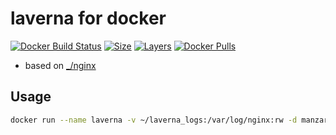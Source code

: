 # laverna for docker
[![Docker Build Status](https://img.shields.io/docker/build/manzari/laverna.svg)](https://hub.docker.com/r/manzari/laverna/builds)  [![Size](https://img.shields.io/microbadger/image-size/manzari/laverna.svg)](https://hub.docker.com/r/manzari/laverna) 
[![Layers](https://img.shields.io/microbadger/layers/manzari/laverna.svg)](https://hub.docker.com/r/manzari/laverna) 
[![Docker Pulls](https://img.shields.io/docker/pulls/manzari/laverna.svg)](https://hub.docker.com/r/manzari/laverna)

- based on [_/nginx](https://hub.docker.com/_/nginx/)

## Usage
```bash
docker run --name laverna -v ~/laverna_logs:/var/log/nginx:rw -d manzari/laverna
```

